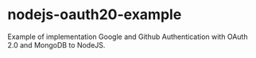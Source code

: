 # nodejs-oauth20-example
Example of implementation Google and Github Authentication with OAuth 2.0 and MongoDB to NodeJS.

